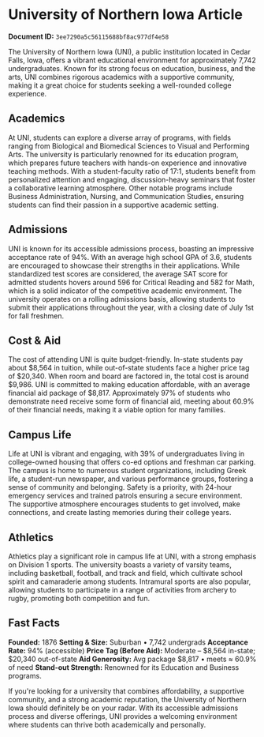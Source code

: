 # University of Northern Iowa Article

**Document ID:** `3ee7290a5c56115688bf8ac977df4e58`

The University of Northern Iowa (UNI), a public institution located in Cedar Falls, Iowa, offers a vibrant educational environment for approximately 7,742 undergraduates. Known for its strong focus on education, business, and the arts, UNI combines rigorous academics with a supportive community, making it a great choice for students seeking a well-rounded college experience.

## Academics
At UNI, students can explore a diverse array of programs, with fields ranging from Biological and Biomedical Sciences to Visual and Performing Arts. The university is particularly renowned for its education program, which prepares future teachers with hands-on experience and innovative teaching methods. With a student-faculty ratio of 17:1, students benefit from personalized attention and engaging, discussion-heavy seminars that foster a collaborative learning atmosphere. Other notable programs include Business Administration, Nursing, and Communication Studies, ensuring students can find their passion in a supportive academic setting.

## Admissions
UNI is known for its accessible admissions process, boasting an impressive acceptance rate of 94%. With an average high school GPA of 3.6, students are encouraged to showcase their strengths in their applications. While standardized test scores are considered, the average SAT score for admitted students hovers around 596 for Critical Reading and 582 for Math, which is a solid indicator of the competitive academic environment. The university operates on a rolling admissions basis, allowing students to submit their applications throughout the year, with a closing date of July 1st for fall freshmen.

## Cost & Aid
The cost of attending UNI is quite budget-friendly. In-state students pay about $8,564 in tuition, while out-of-state students face a higher price tag of $20,340. When room and board are factored in, the total cost is around $9,986. UNI is committed to making education affordable, with an average financial aid package of $8,817. Approximately 97% of students who demonstrate need receive some form of financial aid, meeting about 60.9% of their financial needs, making it a viable option for many families.

## Campus Life
Life at UNI is vibrant and engaging, with 39% of undergraduates living in college-owned housing that offers co-ed options and freshman car parking. The campus is home to numerous student organizations, including Greek life, a student-run newspaper, and various performance groups, fostering a sense of community and belonging. Safety is a priority, with 24-hour emergency services and trained patrols ensuring a secure environment. The supportive atmosphere encourages students to get involved, make connections, and create lasting memories during their college years.

## Athletics
Athletics play a significant role in campus life at UNI, with a strong emphasis on Division 1 sports. The university boasts a variety of varsity teams, including basketball, football, and track and field, which cultivate school spirit and camaraderie among students. Intramural sports are also popular, allowing students to participate in a range of activities from archery to rugby, promoting both competition and fun.

## Fast Facts
**Founded:** 1876
**Setting & Size:** Suburban • 7,742 undergrads
**Acceptance Rate:** 94% (accessible)
**Price Tag (Before Aid):** Moderate – $8,564 in-state; $20,340 out-of-state
**Aid Generosity:** Avg package $8,817 • meets ≈ 60.9% of need
**Stand-out Strength:** Renowned for its Education and Business programs.

If you're looking for a university that combines affordability, a supportive community, and a strong academic reputation, the University of Northern Iowa should definitely be on your radar. With its accessible admissions process and diverse offerings, UNI provides a welcoming environment where students can thrive both academically and personally.
